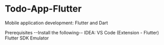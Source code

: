 # Todo-App-Flutter
Mobile application development: Flutter and Dart

Prerequisites
--Install the following--
IDEA: VS Code (Extension - Flutter)
Flutter SDK
Emulator

      
